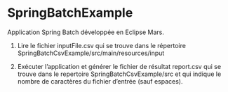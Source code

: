 # SpringBatchExample
Application Spring Batch développée en Eclipse Mars.

1)	Lire le fichier inputFile.csv qui se trouve dans le répertoire SpringBatchCsvExample/src/main/resources/input

2)	Exécuter l’application et générer le fichier de résultat report.csv qui se trouve dans le repertoire SpringBatchCsvExample/src et qui indique le nombre de caractères du fichier d’entrée (sauf espaces).


